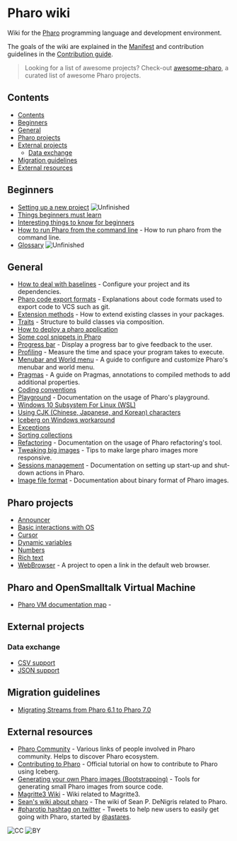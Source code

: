 # Pharo wiki 

Wiki for the [Pharo](https://pharo.org/features) programming language and development environment.

The goals of the wiki are explained in the [Manifest](MANIFEST.md) and contribution guidelines in the [Contribution guide](CONTRIBUTION.md).

> Looking for a list of awesome projects? Check-out [awesome-pharo](https://github.com/pharo-open-documentation/awesome-pharo), a curated list of awesome Pharo projects.

## Contents
- [Contents](#contents)
- [Beginners](#beginners)
- [General](#general)
- [Pharo projects](#pharo-projects)
- [External projects](#external-projects)
  - [Data exchange](#data-exchange)
- [Migration guidelines](#migration-guidelines)
- [External resources](#external-resources)

## Beginners

- [Setting up a new project](General/SettingUpANewProject.md) ![Unfinished](https://img.shields.io/badge/Progress-Unfinished-yellow.svg?style=flat)
- [Things beginners must learn](General/MustKnowForBeginners.md)
- [Interesting things to know for beginners](General/InterestingsToKnowForBeginners.md)
- [How to run Pharo from the command line](General/HowToRunPharoFromCommandLine.md) - How to run pharo from the command line.
- [Glossary](General/Glossary.md) ![Unfinished](https://img.shields.io/badge/Progress-Unfinished-yellow.svg?style=flat)

## General
- [How to deal with baselines](General/Baselines.md) - Configure your project and its dependencies.
- [Pharo code export formats](General/ExportFormats.md) - Explanations about code formats used to export code to VCS such as git.
- [Extension methods](General/Extensions.md) - How to extend existing classes in your packages.
- [Traits](General/Traits.md) - Structure to build classes via composition.
- [How to deploy a pharo application](General/DeployYourPharoApplication.md)
- [Some cool snippets in Pharo](General/CoolSnippets.md)
- [Progress bar](General/ProgressBar.md) - Display a progress bar to give feedback to the user.
- [Profiling](General/Profiling.md) - Measure the time and space your program takes to execute.
- [Menubar and World menu](General/MenuBar.md) - A guide to configure and customize Pharo's menubar and world menu.
- [Pragmas](General/Pragmas.md) - A guide on Pragmas, annotations to compiled methods to add additional properties.
- [Coding conventions](General/CodingConventions.md)
- [Playground](General/Playground.md) - Documentation on the usage of Pharo's playground.
- [Windows 10 Subsystem For Linux (WSL)](General/Windows10SubsystemForLinux.md)
- [Using CJK (Chinese, Japanese, and Korean) characters](General/CJKCharacter.md)
- [Iceberg on Windows workaround](General/IcebergOnWindows.md)
- [Exceptions](General/Exceptions.md)
- [Sorting collections](General/SortingCollections.md)
- [Refactoring](General/Refactorings.md) - Documentation on the usage of Pharo refactoring's tool.
- [Tweaking big images](General/TweakingBigImages.md) - Tips to make large pharo images more responsive.
- [Sessions management](General/SessionsManagement.md) - Documentation on setting up start-up and shut-down actions in Pharo.
- [Image file format](General/ImageFileFormat.md) - Documentation about binary format of Pharo images.

## Pharo projects

<!-- - [How to deal with files](PharoProjects/Files.md) ![TODO](https://img.shields.io/badge/Progress-TODO-red.svg?style=flat) -->
<!-- - [Objects serialization](PharoProjects/ObjectsSerialization.md) - Lists possibilities to serialize your objects on disk. ![TODO](https://img.shields.io/badge/Progress-TODO-red.svg?style=flat) -->
- [Announcer](PharoProjects/Announcer.md)
- [Basic interactions with OS](PharoProjects/OS.md)
- [Cursor](PharoProjects/Cursor.md)
- [Dynamic variables](PharoProjects/DynamicVariables.md)
- [Numbers](PharoProjects/Numbers.md)
- [Rich text](PharoProjects/RichText.md)
- [WebBrowser](PharoProjects/WebBrowser.md) - A project to open a link in the default web browser.<!-- - [Metalinks](PharoProjects/Metalinks.md) ![TODO](https://img.shields.io/badge/Progress-TODO-red.svg?style=flat) -->

## Pharo and OpenSmalltalk Virtual Machine
- [Pharo VM documentation map](PharoVirtualMachine/pharo-vm-map.md) - 

## External projects
### Data exchange
- [CSV support](ExternalProjects/Export/CSV.md)
- [JSON support](ExternalProjects/Export/JSON.md)
<!--
- [XML support](ExternalProjects/Export/XML.md) ![TODO](https://img.shields.io/badge/Progress-TODO-red.svg?style=flat)
- [HTML support](ExternalProjects/Export/HTML.md) ![TODO](https://img.shields.io/badge/Progress-TODO-red.svg?style=flat)
- [Arff support](ExternalProjects/Export/Arff.md) - Arff is a format defined by [Weka](http://www.cs.waikato.ac.nz/ml/weka/) to be used for data importation. ![TODO](https://img.shields.io/badge/Progress-TODO-red.svg?style=flat)
-->

<!--
### Data structures
- [DataFrame](ExternalProjects/DataStructures/DataFrame.md) ![TODO](https://img.shields.io/badge/Progress-TODO-red.svg?style=flat)
-->

## Migration guidelines

- [Migrating Streams from Pharo 6.1 to Pharo 7.0](Migration/MigrationToPharo7.md)

## External resources
- [Pharo Community](ExternalResources/Community.md) - Various links of people involved in Pharo community. Helps to discover Pharo ecosystem.
- [Contributing to Pharo](https://github.com/pharo-project/pharo/wiki/Contribute-a-fix-to-Pharo) - Official tutorial on how to contribute to Pharo using Iceberg.
- [Generating your own Pharo images (Bootstrapping)](https://github.com/carolahp/pharo/tree/candle) - Tools for generating small Pharo images from source code.
- [Magritte3 Wiki](https://github.com/seandenigris/Magritte/wiki) - Wiki related to Magritte3.
- [Sean's wiki about pharo](https://github.com/seandenigris/pharo/wiki) - The wiki of Sean P. DeNigris related to Pharo.
- [#pharotip hashtag on twitter](https://twitter.com/hashtag/pharotip) - Tweets to help new users to easily get going with Pharo, started by [@astares](https://twitter.com/TorstenAstares).

![CC](https://mirrors.creativecommons.org/presskit/icons/cc.svg)
![BY](https://mirrors.creativecommons.org/presskit/icons/by.svg)

<!---
Badges:
* ![TODO](https://img.shields.io/badge/Progress-TODO-red.svg?style=flat)
* ![Unfinished](https://img.shields.io/badge/Progress-Unfinished-yellow.svg?style=flat)
* ![Review](https://img.shields.io/badge/Progress-Review-blue.svg?style=flat)

-->
